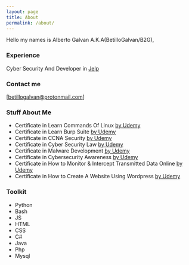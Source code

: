 ```yaml
---
layout: page
title: About
permalink: /about/
---
```


Hello my names is Alberto Galvan A.K.A(BetilloGalvan/B2G), 

### Experience

Cyber Security And Developer in <a href="https://www.jelp.io/">Jelp</a>

### Contact me

[betillogalvan@protonmail.com]

### Stuff About Me

<ul>
<li>Certificate in Learn Commands Of Linux <a href="https://drive.google.com/file/d/1OHfIwD_Q4Xv39z_bWTT2H48L4jIhUMBW">by Udemy</a></li>
  <li>Certificate in Learn Burp Suite <a href="https://drive.google.com/file/d/1LhAuHeLbCRem2wGdOVMLZAqfQ_-nX_4k">by Udemy</a></li>
  <li>Certificate in CCNA Security <a href="https://drive.google.com/file/d/1UHQ4sRXwdKxGmImb6ObcLOKSe0TD_oWK">by Udemy</a></li>
  <li>Certificate in Cyber Security Law <a href="https://drive.google.com/file/d/1ceccasodQ8XFgtWt9x6rK0R8brpbwZgB">by Udemy</a></li>
  <li>Certificate in Malware Development <a href="https://drive.google.com/file/d/1lM-ren4jch5u4y_Pu0nxTIVqVV7JFexr">by Udemy</a></li>
  <li>Certificate in Cybersecurity Awareness <a href="https://drive.google.com/file/d/19PeCJbSL4C2pYZcjO79v5TKCe-0omjbh">by Udemy</a></li>
  <li>Certificate in How to Monitor & Intercept Transmitted Data Online <a href="https://drive.google.com/file/d/1huGTqaCN_ZFGCm1MiBbB4I6HhEu3Onru">by Udemy</a></li>
 <li>Certificate in How to Create A Website Using Wordpress <a href="https://drive.google.com/file/d/1F7SQ_zlfRJrD219CiaFTsG5kCl_hXzf3">by Udemy</a></li>
</ul>

### Toolkit
<ul>
  <li>Python</li>
  <li>Bash</li>
  <li>JS</li>
  <li>HTML</li>
  <li>CSS</li>
  <li>C#</li>
  <li>Java</li>
  <li>Php</li>
  <li>Mysql</li>
</ul>
